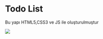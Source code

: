<h1>Todo List</h1>
<p>Bu yapı HTML5,CSS3 ve JS ile oluşturulmuştur</p>
<img src="Todo List - Google Chrome 2023-04-13 14-09-11.mp4">